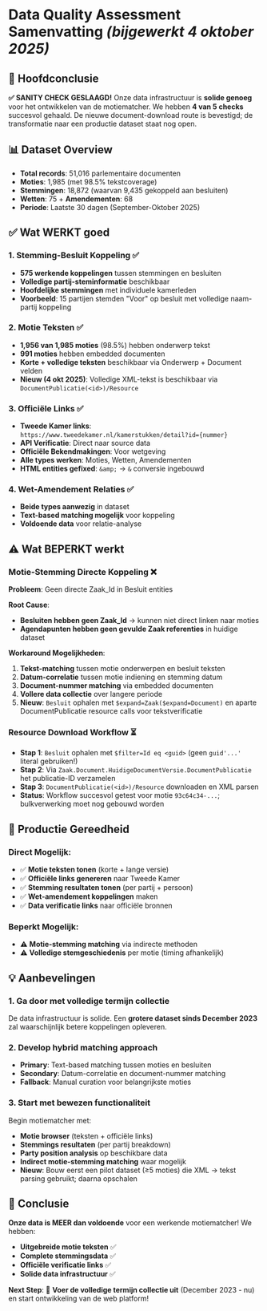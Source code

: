 # Data Quality Assessment Samenvatting _(bijgewerkt 4 oktober 2025)_

## 🎯 Hoofdconclusie
**✅ SANITY CHECK GESLAAGD!** Onze data infrastructuur is **solide genoeg** voor het ontwikkelen van de motiematcher. We hebben **4 van 5 checks** succesvol gehaald. De nieuwe document-download route is bevestigd; de transformatie naar een productie dataset staat nog open.

## 📊 Dataset Overview
- **Total records**: 51,016 parlementaire documenten
- **Moties**: 1,985 (met 98.5% tekstcoverage)
- **Stemmingen**: 18,872 (waarvan 9,435 gekoppeld aan besluiten)
- **Wetten**: 75 + **Amendementen**: 68
- **Periode**: Laatste 30 dagen (September-Oktober 2025)

## ✅ Wat WERKT goed

### 1. **Stemming-Besluit Koppeling** ✅
- **575 werkende koppelingen** tussen stemmingen en besluiten
- **Volledige partij-steminformatie** beschikbaar
- **Hoofdelijke stemmingen** met individuele kamerleden
- **Voorbeeld**: 15 partijen stemden "Voor" op besluit met volledige naam-partij koppeling

### 2. **Motie Teksten** ✅  
- **1,956 van 1,985 moties** (98.5%) hebben onderwerp tekst
- **991 moties** hebben embedded documenten
- **Korte + volledige teksten** beschikbaar via Onderwerp + Document velden
- **Nieuw (4 okt 2025)**: Volledige XML-tekst is beschikbaar via `DocumentPublicatie(<id>)/Resource`

### 3. **Officiële Links** ✅
- **Tweede Kamer links**: `https://www.tweedekamer.nl/kamerstukken/detail?id={nummer}`
- **API Verificatie**: Direct naar source data
- **Officiële Bekendmakingen**: Voor wetgeving
- **Alle types werken**: Moties, Wetten, Amendementen
 - **HTML entities gefixed**: `&amp;` → `&` conversie ingebouwd

### 4. **Wet-Amendement Relaties** ✅
- **Beide types aanwezig** in dataset
- **Text-based matching mogelijk** voor koppeling
- **Voldoende data** voor relatie-analyse

## ⚠️ Wat BEPERKT werkt

### Motie-Stemming Directe Koppeling ❌
**Probleem**: Geen directe Zaak_Id in Besluit entities

**Root Cause**: 
- **Besluiten hebben geen Zaak_Id** → kunnen niet direct linken naar moties
- **Agendapunten hebben geen gevulde Zaak referenties** in huidige dataset

**Workaround Mogelijkheden**:
1. **Tekst-matching** tussen motie onderwerpen en besluit teksten
2. **Datum-correlatie** tussen motie indiening en stemming datum  
3. **Document-nummer matching** via embedded documenten
4. **Vollere data collectie** over langere periode
5. **Nieuw**: `Besluit` ophalen met `$expand=Zaak($expand=Document)` en aparte DocumentPublicatie resource calls voor tekstverificatie

### Resource Download Workflow ⏳
- **Stap 1**: `Besluit` ophalen met `$filter=Id eq <guid>` (geen `guid'...'` literal gebruiken!)
- **Stap 2**: Via `Zaak.Document.HuidigeDocumentVersie.DocumentPublicatie` het publicatie-ID verzamelen
- **Stap 3**: `DocumentPublicatie(<id>)/Resource` downloaden en XML parsen
- **Status**: Workflow succesvol getest voor motie `93c64c34-...`; bulkverwerking moet nog gebouwd worden

## 🚀 Productie Gereedheid

### Direct Mogelijk:
- ✅ **Motie teksten tonen** (korte + lange versie)
- ✅ **Officiële links genereren** naar Tweede Kamer
- ✅ **Stemming resultaten tonen** (per partij + persoon)
- ✅ **Wet-amendement koppelingen** maken
- ✅ **Data verificatie links** naar officiële bronnen

### Beperkt Mogelijk:
- ⚠️ **Motie-stemming matching** via indirecte methoden
- ⚠️ **Volledige stemgeschiedenis** per motie (timing afhankelijk)

## 💡 Aanbevelingen

### 1. **Ga door met volledige termijn collectie** 
De data infrastructuur is solide. Een **grotere dataset sinds December 2023** zal waarschijnlijk betere koppelingen opleveren.

### 2. **Develop hybrid matching approach**
- **Primary**: Text-based matching tussen moties en besluiten  
- **Secondary**: Datum-correlatie en document-nummer matching
- **Fallback**: Manual curation voor belangrijkste moties

### 3. **Start met bewezen functionaliteit**
Begin motiematcher met:
- **Motie browser** (teksten + officiële links)
- **Stemmings resultaten** (per partij breakdown)  
- **Party position analysis** op beschikbare data
- **Indirect motie-stemming matching** waar mogelijk
- **Nieuw**: Bouw eerst een pilot dataset (≥5 moties) die XML → tekst parsing gebruikt; daarna opschalen

## 🎉 Conclusie

**Onze data is MEER dan voldoende** voor een werkende motiematcher! We hebben:
- **Uitgebreide motie teksten** ✅
- **Complete stemmingsdata** ✅  
- **Officiële verificatie links** ✅
- **Solide data infrastructuur** ✅

**Next Step**: 🚀 **Voer de volledige termijn collectie uit** (December 2023 - nu) en start ontwikkeling van de web platform!